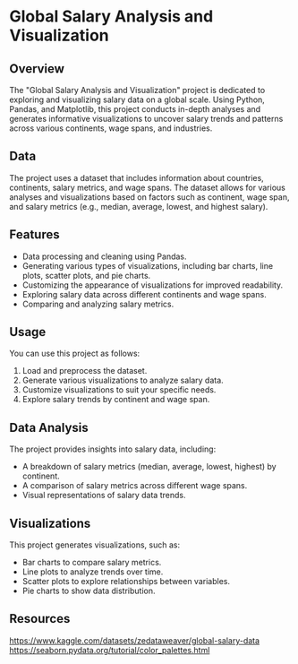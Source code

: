 
# Global Salary Analysis and Visualization

## Overview

The "Global Salary Analysis and Visualization" project is dedicated to exploring and visualizing salary data on a global scale. Using Python, Pandas, and Matplotlib, this project conducts in-depth analyses and generates informative visualizations to uncover salary trends and patterns across various continents, wage spans, and industries.

## Data

The project uses a dataset that includes information about countries, continents, salary metrics, and wage spans. The dataset allows for various analyses and visualizations based on factors such as continent, wage span, and salary metrics (e.g., median, average, lowest, and highest salary).

## Features

- Data processing and cleaning using Pandas.
- Generating various types of visualizations, including bar charts, line plots, scatter plots, and pie charts.
- Customizing the appearance of visualizations for improved readability.
- Exploring salary data across different continents and wage spans.
- Comparing and analyzing salary metrics.

## Usage

You can use this project as follows:

1. Load and preprocess the dataset.
2. Generate various visualizations to analyze salary data.
3. Customize visualizations to suit your specific needs.
4. Explore salary trends by continent and wage span.

## Data Analysis

The project provides insights into salary data, including:

- A breakdown of salary metrics (median, average, lowest, highest) by continent.
- A comparison of salary metrics across different wage spans.
- Visual representations of salary data trends.

## Visualizations

This project generates visualizations, such as:

- Bar charts to compare salary metrics.
- Line plots to analyze trends over time.
- Scatter plots to explore relationships between variables.
- Pie charts to show data distribution.

## Resources

https://www.kaggle.com/datasets/zedataweaver/global-salary-data
https://seaborn.pydata.org/tutorial/color_palettes.html



